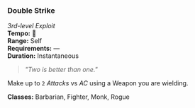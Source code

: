 ### Double Strike
*3rd-level Exploit*  
**Tempo:** 🔺  
**Range:** Self  
**Requirements:** —  
**Duration:** Instantaneous  

> *"Two is better than one."*

Make up to `2` *Attacks* vs *AC* using a Weapon you are wielding.

**Classes:** Barbarian, Fighter, Monk, Rogue
